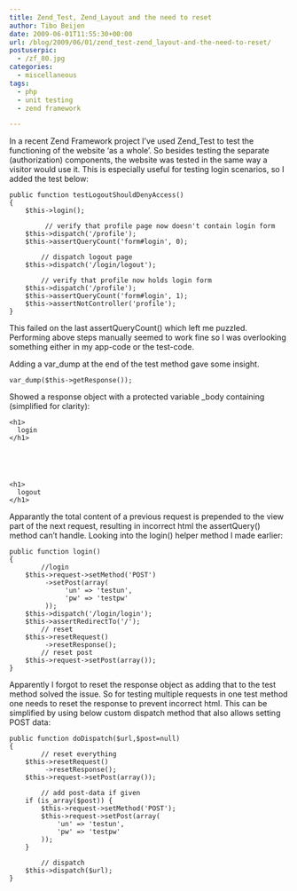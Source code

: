 ```yaml
---
title: Zend_Test, Zend_Layout and the need to reset
author: Tibo Beijen
date: 2009-06-01T11:55:30+00:00
url: /blog/2009/06/01/zend_test-zend_layout-and-the-need-to-reset/
postuserpic:
  - /zf_80.jpg
categories:
  - miscellaneous
tags:
  - php
  - unit testing
  - zend framework

---
```

In a recent Zend Framework project I&#8217;ve used Zend_Test to test the functioning of the website &#8216;as a whole&#8217;. So besides testing the separate (authorization) components, the website was tested in the same way a visitor would use it. This is especially useful for testing login scenarios, so I added the test below:

    public function testLogoutShouldDenyAccess()
    {
        $this->login();
    
             // verify that profile page now doesn't contain login form
        $this->dispatch('/profile');
        $this->assertQueryCount('form#login', 0);
    
            // dispatch logout page
        $this->dispatch('/login/logout');
    
            // verify that profile now holds login form
        $this->dispatch('/profile');
        $this->assertQueryCount('form#login', 1);
        $this->assertNotController('profile');
    }
    

This failed on the last assertQueryCount() which left me puzzled. Performing above steps manually seemed to work fine so I was overlooking something either in my app-code or the test-code.
  
<!--more-->


  
Adding a var_dump at the end of the test method gave some insight.

    var_dump($this->getResponse());

Showed a response object with a protected variable _body containing (simplified for clarity):

    
    
    
    
    
    <h1>
      login
    </h1>
        
        
        
        
    
    <h1>
      logout
    </h1>
        
        
    
    
    
    

Apparantly the total content of a previous request is prepended to the view part of the next request, resulting in incorrect html the assertQuery() method can&#8217;t handle. Looking into the login() helper method I made earlier:

    public function login()
    {
            //login
        $this->request->setMethod('POST')
             ->setPost(array(
                  'un' => 'testun',
                  'pw' => 'testpw'
             ));
        $this->dispatch('/login/login');
        $this->assertRedirectTo('/');
            // reset
        $this->resetRequest()
             ->resetResponse();
            // reset post
        $this->request->setPost(array());
    }
    

Apparently I forgot to reset the response object as adding that to the test method solved the issue. So for testing multiple requests in one test method one needs to reset the response to prevent incorrect html. This can be simplified by using below custom dispatch method that also allows setting POST data:

    public function doDispatch($url,$post=null)
    {
            // reset everything
        $this->resetRequest()
             ->resetResponse();
        $this->request->setPost(array());
    
            // add post-data if given
        if (is_array($post)) {
            $this->request->setMethod('POST');
            $this->request->setPost(array(
                'un' => 'testun',
                'pw' => 'testpw'
            ));
        }
    
            // dispatch
        $this->dispatch($url);
    }
    